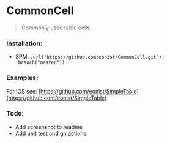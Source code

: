 # CommonCell
> Commonly used table cells

### Installation:
- SPM: `.url("https://github.com/eonist/CommonCell.git"), .branch("master"))`

### Examples:
For iOS see: [https://github.com/eonist/SimpleTable](https://github.com/eonist/SimpleTable)

### Todo:
- Add screenshot to readme
- Add unit test and gh actions
